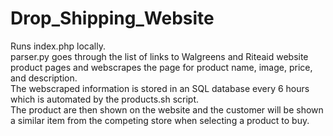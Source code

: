 # Drop_Shipping_Website
Runs index.php locally. \
parser.py goes through the list of links to Walgreens and Riteaid website product pages and webscrapes the page for product name, image, price, and description. \
The webscraped information is stored in an SQL database every 6 hours which is automated by the products.sh script. \
The product are then shown on the website and the customer will be shown a similar item from the competing store when selecting a product to buy.
